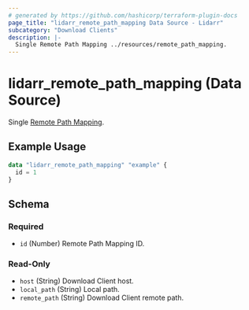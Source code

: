 ```yaml
---
# generated by https://github.com/hashicorp/terraform-plugin-docs
page_title: "lidarr_remote_path_mapping Data Source - Lidarr"
subcategory: "Download Clients"
description: |-
  Single Remote Path Mapping ../resources/remote_path_mapping.
---
```


# lidarr_remote_path_mapping (Data Source)

<!-- subcategory:Download Clients -->
Single [Remote Path Mapping](../resources/remote_path_mapping).

## Example Usage

```terraform
data "lidarr_remote_path_mapping" "example" {
  id = 1
}
```

<!-- schema generated by tfplugindocs -->
## Schema

### Required

- `id` (Number) Remote Path Mapping ID.

### Read-Only

- `host` (String) Download Client host.
- `local_path` (String) Local path.
- `remote_path` (String) Download Client remote path.
